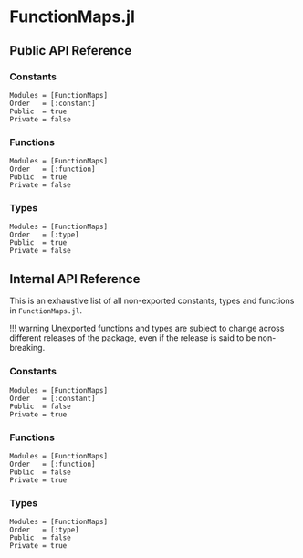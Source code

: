 # FunctionMaps.jl

## Public API Reference

### Constants

```@autodocs
Modules = [FunctionMaps]
Order   = [:constant]
Public  = true
Private = false
```

### Functions

```@autodocs
Modules = [FunctionMaps]
Order   = [:function]
Public  = true
Private = false
```

### Types

```@autodocs
Modules = [FunctionMaps]
Order   = [:type]
Public  = true
Private = false
```


## Internal API Reference

This is an exhaustive list of all non-exported constants, types and functions
in `FunctionMaps.jl`.

!!! warning
    Unexported functions and types are subject to change across different
    releases of the package, even if the release is said to be non-breaking.

### Constants

```@autodocs
Modules = [FunctionMaps]
Order   = [:constant]
Public  = false
Private = true
```

### Functions

```@autodocs
Modules = [FunctionMaps]
Order   = [:function]
Public  = false
Private = true
```

### Types

```@autodocs
Modules = [FunctionMaps]
Order   = [:type]
Public  = false
Private = true
```
